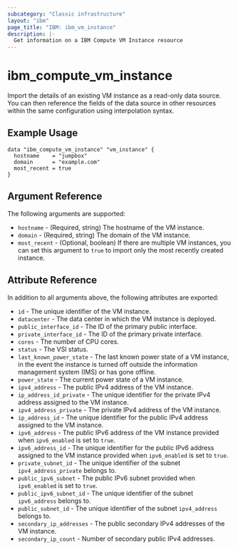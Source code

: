 ```yaml
---
subcategory: "Classic infrastructure"
layout: "ibm"
page_title: "IBM: ibm_vm_instance"
description: |-
  Get information on a IBM Compute VM Instance resource
---
```


# ibm\_compute_vm_instance

Import the details of an existing VM instance as a read-only data source. You can then reference the fields of the data source in other resources within the same configuration using interpolation syntax.

## Example Usage

```hcl
data "ibm_compute_vm_instance" "vm_instance" {
  hostname    = "jumpbox"
  domain      = "example.com"
  most_recent = true
}
```

## Argument Reference

The following arguments are supported:

* `hostname` - (Required, string) The hostname of the VM instance.
* `domain` - (Required, string) The domain of the VM instance.
* `most_recent` - (Optional, boolean) If there are multiple VM instances, you can set this argument to `true` to import only the most recently created instance.

## Attribute Reference

In addition to all arguments above, the following attributes are exported:

* `id` - The unique identifier of the VM instance.
* `datacenter` - The data center in which the VM instance is deployed.
* `public_interface_id` - The ID of the primary public interface.
* `private_interface_id` - The ID of the primary private interface.
* `cores` - The number of CPU cores.
* `status` - The VSI status.
* `last_known_power_state` - The last known power state of a VM instance, in the event the instance is turned off outside the information management system (IMS) or has gone offline.
* `power_state` - The current power state of a VM instance.
* `ipv4_address` - The public IPv4 address of the VM instance.
* `ip_address_id_private` - The unique identifier for the private IPv4 address assigned to the VM instance.
* `ipv4_address_private` - The private IPv4 address of the VM instance.
* `ip_address_id` - The unique identifier for the public IPv4 address assigned to the VM instance.
* `ipv6_address` - The public IPv6 address of the VM instance provided when `ipv6_enabled` is set to `true`.
* `ipv6_address_id` - The unique identifier for the public IPv6 address assigned to the VM instance provided when `ipv6_enabled` is set to `true`.
* `private_subnet_id` - The unique identifier of the subnet `ipv4_address_private` belongs to.
* `public_ipv6_subnet` - The public IPv6 subnet provided when `ipv6_enabled` is set to `true`.
* `public_ipv6_subnet_id` - The unique identifier of the subnet `ipv6_address` belongs to.
* `public_subnet_id` - The unique identifier of the subnet `ipv4_address` belongs to.
* `secondary_ip_addresses` - The public secondary IPv4 addresses of the VM instance.
* `secondary_ip_count` - Number of secondary public IPv4 addresses.